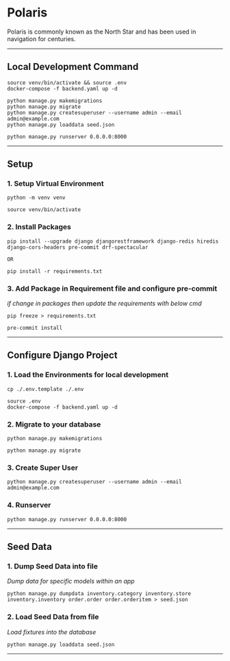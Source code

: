 # Polaris

Polaris is commonly known as the North Star and has been used in navigation for centuries.

---

## Local Development Command

```shell
source venv/bin/activate && source .env
docker-compose -f backend.yaml up -d

python manage.py makemigrations
python manage.py migrate
python manage.py createsuperuser --username admin --email admin@example.com
python manage.py loaddata seed.json

python manage.py runserver 0.0.0.0:8000
```

---

## Setup

### 1. Setup Virtual Environment

```shell
python -m venv venv

source venv/bin/activate
```

### 2. Install Packages

```shell
pip install --upgrade django djangorestframework django-redis hiredis django-cors-headers pre-commit drf-spectacular
```

`OR`

```shell
pip install -r requirements.txt
```

### 3. Add Package in Requirement file and configure pre-commit

_if change in packages then update the requirements with below cmd_

```shell
pip freeze > requirements.txt

pre-commit install
```

---

## Configure Django Project

### 1. Load the Environments for local development

```shell
cp ./.env.template ./.env

source .env
docker-compose -f backend.yaml up -d
```

### 2. Migrate to your database

```shell
python manage.py makemigrations

python manage.py migrate
```

### 3. Create Super User

```shell
python manage.py createsuperuser --username admin --email admin@example.com
```

### 4. Runserver

```shell
python manage.py runserver 0.0.0.0:8000
```

---

## Seed Data

### 1. Dump Seed Data into file

_Dump data for specific models within an app_

```shell
python manage.py dumpdata inventory.category inventory.store inventory.inventory order.order order.orderitem > seed.json
```

### 2. Load Seed Data from file

_Load fixtures into the database_

```shell
python manage.py loaddata seed.json
```

---

